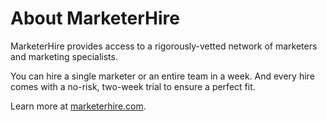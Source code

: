 # About MarketerHire

MarketerHire provides access to a rigorously-vetted network of marketers and marketing specialists.

You can hire a single marketer or an entire team in a week. And every hire comes with a no-risk, two-week trial to ensure a perfect fit.

Learn more at [marketerhire.com](http://marketerhire.com).
